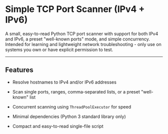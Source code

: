# Simple TCP Port Scanner (IPv4 + IPv6)

A small, easy-to-read Python TCP port scanner with support for both IPv4 and IPv6, a preset "well-known ports" mode, and simple concurrency. Intended for learning and lightweight network troubleshooting - only use on systems you own or have explicit permission to test.

---

## Features

- Resolve hostnames to IPv4 and/or IPv6 addresses

- Scan single ports, ranges, comma-separated lists, or a preset "well-known" list

- Concurrent scanning using ```ThreadPoolExecutor``` for speed

- Minimal dependencies (Python 3 standard library only)

- Compact and easy-to-read single-file script
